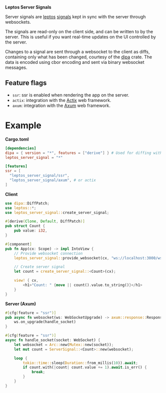 **Leptos Server Signals**

Server signals are [leptos] [signals] kept in sync with the server through websockets.

The signals are read-only on the client side, and can be written to by the server.
This is useful if you want real-time updates on the UI controlled by the server.

Changes to a signal are sent through a websocket to the client as diffs,
containing only what has been changed, courtesy of the [dipa] crate.
The data is encoded using cbor encoding and sent via binary websocket messages.

[leptos]: https://crates.io/crates/leptos
[signals]: https://docs.rs/leptos/latest/leptos/struct.Signal.html
[dipa]: https://crates.io/crates/dipa

## Feature flags

- `ssr`: ssr is enabled when rendering the app on the server.
- `actix`: integration with the [Actix] web framework.
- `axum`: integration with the [Axum] web framework.

[actix]: https://crates.io/crates/actix-web
[axum]: https://crates.io/crates/axum

# Example

**Cargo.toml**

```toml
[dependencies]
dipa = { version = "*", features = ["derive"] } # Used for diffing with serde
leptos_server_signal = "*"

[features]
ssr = [
  "leptos_server_signal/ssr",
  "leptos_server_signal/axum", # or actix
]
```

**Client**

```rust
use dipa::DiffPatch;
use leptos::*;
use leptos_server_signal::create_server_signal;

#[derive(Clone, Default, DiffPatch)]
pub struct Count {
    pub value: i32,
}

#[component]
pub fn App(cx: Scope) -> impl IntoView {
    // Provide websocket connection
    leptos_server_signal::provide_websocket(cx, "ws://localhost:3000/ws").unwrap();

    // Create server signal
    let count = create_server_signal::<Count>(cx);

    view! { cx,
        <h1>"Count: " {move || count().value.to_string()}</h1>
    }
}
```

**Server (Axum)**

```rust
#[cfg(feature = "ssr")]
pub async fn websocket(ws: WebSocketUpgrade) -> axum::response::Response {
    ws.on_upgrade(handle_socket)
}

#[cfg(feature = "ssr")]
async fn handle_socket(socket: WebSocket) {
    let websocket = Arc::new(Mutex::new(socket));
    let mut count = ServerSignal::<Count>::new(websocket);

    loop {
        tokio::time::sleep(Duration::from_millis(10)).await;
        if count.with(|count| count.value += 1).await.is_err() {
            break;
        }
    }
}
```
